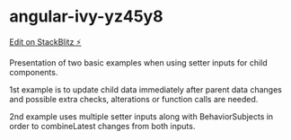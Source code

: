# angular-ivy-yz45y8

[Edit on StackBlitz ⚡️](https://stackblitz.com/edit/angular-ivy-yz45y8)

Presentation of two basic examples when using setter inputs for child components.

1st example is to update child data immediately after parent data changes and possible extra checks, alterations or function calls are needed.

2nd example uses multiple setter inputs along with BehaviorSubjects in order to combineLatest changes from both inputs.
